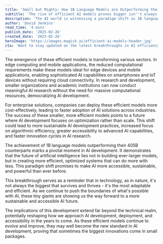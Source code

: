 ```yaml
---
title: 'Small but Mighty: How 1B Language Models are Outperforming their Larger Counterparts'
subtitle: 'The rise of efficient AI models proves bigger isn''t always better'
description: 'The AI world is witnessing a paradigm shift as 1B language models outperform their 405B counterparts, demonstrating that efficiency trumps size in modern AI development. This breakthrough is transforming edge computing, research capabilities, and enterprise solutions while pointing toward a more sustainable AI future.'
author: 'David Jenkins'
read_time: '4 mins'
publish_date: '2025-02-26'
created_date: '2025-02-26'
heroImage: 'https://images.magick.ai/efficient-ai-models-header.jpg'
cta: 'Want to stay updated on the latest breakthroughs in AI efficiency? Follow us on LinkedIn for exclusive insights into how smaller models are revolutionizing the industry!'
---
```


The emergence of these efficient models is transforming various sectors. In edge computing and mobile applications, the reduced computational requirements make these models ideal for edge devices and mobile applications, enabling sophisticated AI capabilities on smartphones and IoT devices without requiring cloud connectivity. In research and development, smaller organizations and academic institutions can now conduct meaningful AI research without the need for massive computational resources, democratizing AI development.

For enterprise solutions, companies can deploy these efficient models more cost-effectively, leading to faster adoption of AI solutions across industries. The success of these smaller, more efficient models points to a future where AI development focuses on optimization rather than scale. This shift could lead to more sustainable AI development practices, increased focus on algorithmic efficiency, greater accessibility to advanced AI capabilities, and faster innovation cycles in AI research.

The achievement of 1B language models outperforming their 405B counterparts marks a pivotal moment in AI development. It demonstrates that the future of artificial intelligence lies not in building ever-larger models, but in creating more efficient, optimized systems that can do more with less. This paradigm shift promises to make AI more accessible, sustainable, and powerful than ever before.

This breakthrough serves as a reminder that in technology, as in nature, it's not always the biggest that survives and thrives - it's the most adaptable and efficient. As we continue to push the boundaries of what's possible with AI, these tiny giants are showing us the way forward to a more sustainable and accessible AI future.

The implications of this development extend far beyond the technical realm, potentially reshaping how we approach AI development, deployment, and accessibility in the years to come. As these efficient models continue to evolve and improve, they may well become the new standard in AI development, proving that sometimes the biggest innovations come in small packages.